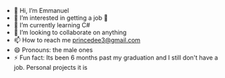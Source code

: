 - 👋 Hi, I’m Emmanuel
- 👀 I’m interested in getting a job 🥲
- 🌱 I’m currently learning C#
- 💞️ I’m looking to collaborate on anything
- 📫 How to reach me princedee3@gmail.com
- 😄 Pronouns: the male ones
- ⚡ Fun fact: Its been 6 months past my graduation and I still don't have a job. Personal projects it is

<!---
emeremikwu/emeremikwu is a ✨ special ✨ repository because its `README.md` (this file) appears on your GitHub profile.
You can click the Preview link to take a look at your changes.
--->
